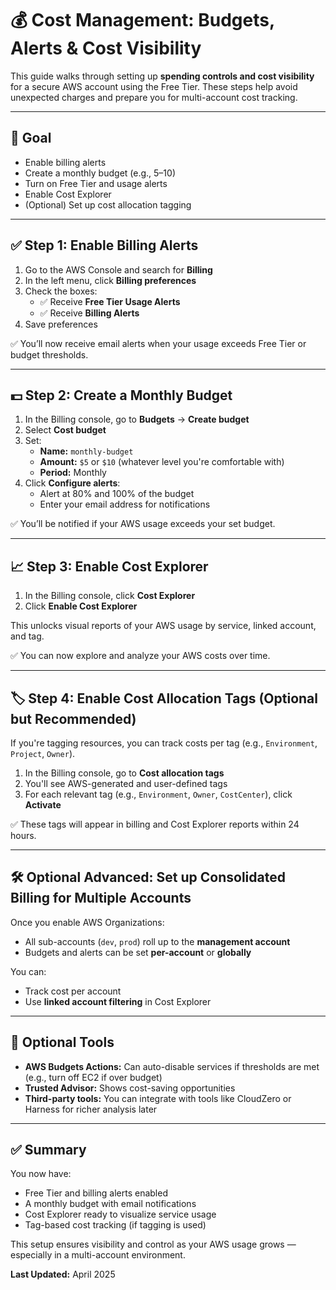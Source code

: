 # 💰 Cost Management: Budgets, Alerts & Cost Visibility

This guide walks through setting up **spending controls and cost visibility** for a secure AWS account using the Free Tier. These steps help avoid unexpected charges and prepare you for multi-account cost tracking.

---

## 🎯 Goal

- Enable billing alerts
- Create a monthly budget (e.g., $5–$10)
- Turn on Free Tier and usage alerts
- Enable Cost Explorer
- (Optional) Set up cost allocation tagging

---

## ✅ Step 1: Enable Billing Alerts

1. Go to the AWS Console and search for **Billing**
2. In the left menu, click **Billing preferences**
3. Check the boxes:
   - ✅ Receive **Free Tier Usage Alerts**
   - ✅ Receive **Billing Alerts**
4. Save preferences

✅ You’ll now receive email alerts when your usage exceeds Free Tier or budget thresholds.

---

## 💵 Step 2: Create a Monthly Budget

1. In the Billing console, go to **Budgets** → **Create budget**
2. Select **Cost budget**
3. Set:
   - **Name:** `monthly-budget`
   - **Amount:** `$5` or `$10` (whatever level you're comfortable with)
   - **Period:** Monthly
4. Click **Configure alerts**:
   - Alert at 80% and 100% of the budget
   - Enter your email address for notifications

✅ You’ll be notified if your AWS usage exceeds your set budget.

---

## 📈 Step 3: Enable Cost Explorer

1. In the Billing console, click **Cost Explorer**
2. Click **Enable Cost Explorer**

This unlocks visual reports of your AWS usage by service, linked account, and tag.

✅ You can now explore and analyze your AWS costs over time.

---

## 🏷️ Step 4: Enable Cost Allocation Tags (Optional but Recommended)

If you're tagging resources, you can track costs per tag (e.g., `Environment`, `Project`, `Owner`).

1. In the Billing console, go to **Cost allocation tags**
2. You'll see AWS-generated and user-defined tags
3. For each relevant tag (e.g., `Environment`, `Owner`, `CostCenter`), click **Activate**

✅ These tags will appear in billing and Cost Explorer reports within 24 hours.

---

## 🛠️ Optional Advanced: Set up Consolidated Billing for Multiple Accounts

Once you enable AWS Organizations:
- All sub-accounts (`dev`, `prod`) roll up to the **management account**
- Budgets and alerts can be set **per-account** or **globally**

You can:
- Track cost per account
- Use **linked account filtering** in Cost Explorer

---

## 🧩 Optional Tools

- **AWS Budgets Actions:** Can auto-disable services if thresholds are met (e.g., turn off EC2 if over budget)
- **Trusted Advisor:** Shows cost-saving opportunities
- **Third-party tools:** You can integrate with tools like CloudZero or Harness for richer analysis later

---

## ✅ Summary

You now have:
- Free Tier and billing alerts enabled
- A monthly budget with email notifications
- Cost Explorer ready to visualize service usage
- Tag-based cost tracking (if tagging is used)

This setup ensures visibility and control as your AWS usage grows — especially in a multi-account environment.

**Last Updated:** April 2025


